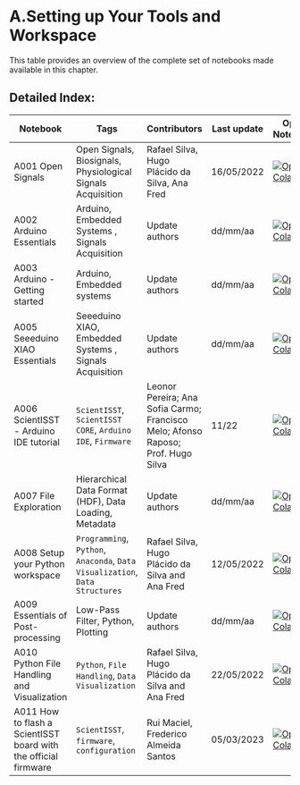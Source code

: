 # A.Setting up Your Tools and Workspace 
 This table provides an overview of the complete set of notebooks made available in this chapter. 

 ## Detailed Index:  
Notebook | Tags | Contributors | Last update | Open Notebook 
--- | --- | --- | --- | --- 
A001 Open Signals | Open Signals, Biosignals, Physiological Signals Acquisition| Rafael Silva, Hugo Plácido da Silva, Ana Fred| 16/05/2022| [![Open In Colab](https://colab.research.google.com/assets/colab-badge.svg)](https://githubtocolab.com/scientisst/notebooks/blob/master/A.Setting%20up%20Your%20Tools%20and%20Workspace/A001%20Open%20Signals/A001%20Open%20Signals.ipynb) 
A002 Arduino Essentials | Arduino, Embedded Systems , Signals Acquisition| Update authors| dd/mm/aa| [![Open In Colab](https://colab.research.google.com/assets/colab-badge.svg)](https://githubtocolab.com/scientisst/notebooks/blob/master/A.Setting%20up%20Your%20Tools%20and%20Workspace/A002%20Arduino%20Essentials/A002%20Arduino%20Essentials.ipynb) 
A003 Arduino - Getting started | Arduino, Embedded systems| Update authors| dd/mm/aa| [![Open In Colab](https://colab.research.google.com/assets/colab-badge.svg)](https://githubtocolab.com/scientisst/notebooks/blob/master/A.Setting%20up%20Your%20Tools%20and%20Workspace/A003%20Arduino%20-%20Getting%20started/A003%20Arduino%20-%20Getting%20started.ipynb) 
A005 Seeeduino XIAO Essentials | Seeeduino XIAO, Embedded Systems , Signals Acquisition| Update authors| dd/mm/aa| [![Open In Colab](https://colab.research.google.com/assets/colab-badge.svg)](https://githubtocolab.com/scientisst/notebooks/blob/master/A.Setting%20up%20Your%20Tools%20and%20Workspace/A005%20Seeeduino%20XIAO%20Essentials/A005%20Seeeduino%20XIAO%20Essentials.ipynb) 
A006 ScientISST - Arduino IDE tutorial | `ScientISST`, `ScientISST CORE`, `Arduino IDE`, `Firmware`| Leonor Pereira; Ana Sofia Carmo; Francisco Melo; Afonso Raposo; Prof. Hugo Silva| 11/22| [![Open In Colab](https://colab.research.google.com/assets/colab-badge.svg)](https://githubtocolab.com/scientisst/notebooks/blob/master/A.Setting%20up%20Your%20Tools%20and%20Workspace/A006%20ScientISST%20-%20Arduino%20IDE%20tutorial/A006%20ScientISST%20-%20Arduino%20IDE%20tutorial.ipynb) 
A007 File Exploration | Hierarchical Data Format (HDF), Data Loading, Metadata| Update authors| dd/mm/aa| [![Open In Colab](https://colab.research.google.com/assets/colab-badge.svg)](https://githubtocolab.com/scientisst/notebooks/blob/master/A.Setting%20up%20Your%20Tools%20and%20Workspace/A007%20File%20Exploration/A007%20File%20Exploration.ipynb) 
A008 Setup your Python workspace | `Programming`, `Python`, `Anaconda`, `Data Visualization`, `Data Structures`| Rafael Silva, Hugo Plácido da Silva and Ana Fred| 12/05/2022| [![Open In Colab](https://colab.research.google.com/assets/colab-badge.svg)](https://githubtocolab.com/scientisst/notebooks/blob/master/A.Setting%20up%20Your%20Tools%20and%20Workspace/A008%20Setup%20your%20Python%20workspace/A008%20Setup%20your%20Python%20workspace.ipynb) 
A009 Essentials of Post-processing | Low-Pass Filter, Python, Plotting| Update authors| dd/mm/aa| [![Open In Colab](https://colab.research.google.com/assets/colab-badge.svg)](https://githubtocolab.com/scientisst/notebooks/blob/master/A.Setting%20up%20Your%20Tools%20and%20Workspace/A009%20Essentials%20of%20Post-processing/A009%20Essentials%20of%20Post-processing.ipynb) 
A010 Python File Handling and Visualization | `Python`, `File Handling`, `Data Visualization`| Rafael Silva, Hugo Plácido da Silva and Ana Fred| 22/05/2022| [![Open In Colab](https://colab.research.google.com/assets/colab-badge.svg)](https://githubtocolab.com/scientisst/notebooks/blob/master/A.Setting%20up%20Your%20Tools%20and%20Workspace/A010%20Python%20File%20Handling%20and%20Visualization/A010%20Python%20File%20Handling%20and%20Visualization.ipynb) 
A011 How to flash a ScientISST board with the official firmware | `ScientISST`, `firmware`, `configuration`| Rui Maciel, Frederico Almeida Santos| 05/03/2023| [![Open In Colab](https://colab.research.google.com/assets/colab-badge.svg)](https://githubtocolab.com/scientisst/notebooks/blob/master/A.Setting%20up%20Your%20Tools%20and%20Workspace/A011%20How%20to%20flash%20a%20ScientISST%20board%20with%20the%20official%20firmware/A011%20How%20to%20flash%20a%20ScientISST%20board%20with%20the%20official%20firmware.ipynb) 
